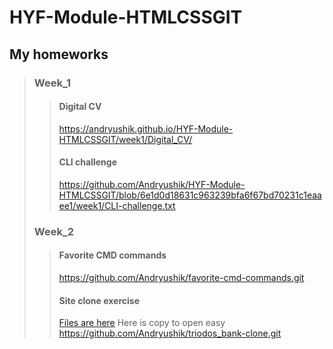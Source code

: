# HYF-Module-HTMLCSSGIT
## My homeworks
> ### Week_1 
>> #### Digital CV 
>> https://andryushik.github.io/HYF-Module-HTMLCSSGIT/week1/Digital_CV/
>> #### CLI challenge 
>>https://github.com/Andryushik/HYF-Module-HTMLCSSGIT/blob/6e1d0d18631c963239bfa6f67bd70231c1eaaee1/week1/CLI-challenge.txt
> ### Week_2
>> #### Favorite CMD commands
>> https://github.com/Andryushik/favorite-cmd-commands.git
>> #### Site clone exercise
>> [Files are here](/week2//triodos_clone/)
>> Here is copy to open easy https://github.com/Andryushik/triodos_bank-clone.git
